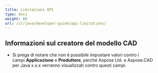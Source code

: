 ```yaml
---
title: Limitazioni API
type: docs
weight: 80
url: /it/java/developer-guide/api-limitations/
---
```


## **Informazioni sul creatore del modello CAD**
- Si prega di notare che non è possibile impostare valori contro i campi **Applicazione** e **Produttore**, perché Aspose Ltd. e Aspose.CAD per Java x.x.x verranno visualizzati contro questi campi.
